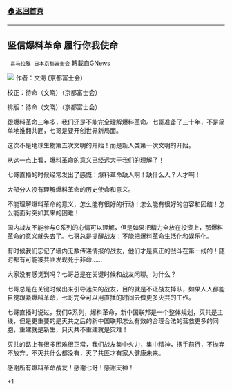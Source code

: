 ###  [:house:返回首頁](https://github.com/ourhimalayas/txt)
---

## 坚信爆料革命 履行你我使命
` 喜马拉雅 日本京都富士会` [轉載自GNews](https://gnews.org/zh-hans/693955/)

![]()![](https://gnews.org/wp-content/uploads/2020/12/93c4be1ed55624288bac32d6b18995f3.jpg)
作者：文海 (京都富士会）

校正：待命（文晓）（京都富士会）

排版：待命（文晓）（京都富士会）

跟爆料革命三年多，我们还是不能完全理解爆料革命。七哥准备了三十年，不是简单地推翻共匪，七哥是要开创世界新局面。

这次不是地球生物第五次文明的开始！而是新人类第一次文明的开始。

从这一点上看，爆料革命的意义已经远大于我们的理解了！

七哥直播的时候经常发出了感慨：爆料革命缺人啊！缺什么人？人才啊！

大部分人没有理解爆料革命的历史使命和意义。

不能理解爆料革命的意义，怎么能有很好的行动！怎么能有很好的包容和团结！怎么能面对突如其来的困难！

国内战友不能参与G系列的心情可以理解，但是如果把精力全放在投资上，那爆料革命的意义就失去了。七哥总是提醒战友：不能把爆料革命生活化和娱乐化。

有时候我们忘记了墙内无数传递情报的战友，他们才是真正的战斗在第一线的！随时都有可能被共匪发现死于非命……

大家没有感觉到吗？七哥总是在关键时候和战友闲聊。为什么？

七哥总是在关键时候出来引导迷失的战友，目的就是不让战友掉队，如果人人都能自觉跟紧爆料革命，七哥完全可以用直播的时间去做更多灭共的工作。

七哥直播时说过，我们G系列，爆料革命，新中国联邦是一个整体规划，灭共是主线，但是更重要的是灭共之后的新中国联邦怎么有效的合理合法的营救更多的同胞，重建就是新生，只灭共不重建就是灾难！

灭共的路上有很多困难很正常，我们战友集中火力，集中精神，携手前行，不抛弃不放弃。不灭共什么都没有，灭了共匪才有家人健康未来。

感谢所有爆料革命战友！感谢七哥！感谢天神！

+1
